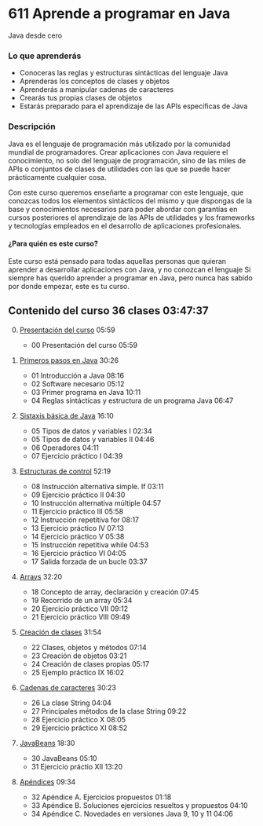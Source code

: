 # 611 Aprende a programar en Java 

Java desde cero

### Lo que aprenderás

* Conoceras las reglas y estructuras sintácticas del lenguaje Java
* Aprenderas los conceptos de clases y objetos
* Aprenderás a manipular cadenas de caracteres
* Crearás tus propias clases de objetos
* Estarás preparado para el aprendizaje de las APIs específicas de Java

### Descripción

Java es el lenguaje de programación más utilizado por la comunidad mundial de programadores. Crear aplicaciones con Java requiere el conocimiento, no solo del lenguaje de programación, sino de las miles de APIs o conjuntos de clases de utilidades con las que se puede hacer prácticamente cualquier cosa.

Con este curso queremos enseñarte a programar con este lenguaje, que conozcas todos los elementos sintácticos del mismo y que dispongas de la base y conocimientos necesarios para poder abordar con garantías en cursos posteriores el aprendizaje de las APIs de utilidades y los frameworks y tecnologías empleados en el desarrollo de aplicaciones profesionales.

#### ¿Para quién es este curso?

Este curso está pensado para todas aquellas personas que quieran aprender a desarrollar aplicaciones con Java, y no conozcan el lenguaje
Si siempre has querido aprender a programar en Java, pero nunca has sabido por donde empezar, este es tu curso.

## Contenido del curso 36 clases 03:47:37

0. [Presentación del curso](/temarios/611_Aprende_a_programar_en_Java/00_Presentacion_del_curso.md) 05:59
   * 00 Presentación del curso 05:59

1. [Primeros pasos en Java](/temarios/611_Aprende_a_programar_en_Java/01_Primeros_pasos_en_Java.md) 30:26
   * 01 Introducción a Java 08:16
   * 02 Software necesario  05:12
   * 03 Primer programa en Java 10:11
   * 04 Reglas sintácticas y estructura de un programa Java 06:47

2. [Sistaxis básica de Java](/temarios/611_Aprende_a_programar_en_Java/02_Sistaxis_basica_de_Java.md) 16:10
   * 05 Tipos de datos y variables I 02:34
   * 05 Tipos de datos y variables II 04:46
   * 06 Operadores 04:11
   * 07 Ejercicio práctico I 04:39

3. [Estructuras de control](/temarios/611_Aprende_a_programar_en_Java/03_Estructuras_de_control.md) 52:19
   * 08 Instrucción alternativa simple. If 03:11
   * 09 Ejercicio práctico II 04:30
   * 10 Instrucción alternativa múltiple 04:57
   * 11 Ejercicio práctico III 05:58
   * 12 Instrucción repetitiva for 08:17
   * 13 Ejercicio práctico IV 07:13
   * 14 Ejercicio práctico V 05:38
   * 15 Instrucción repetitiva while 04:53
   * 16 Ejercicio práctico VI 04:05
   * 17 Salida forzada de un bucle 03:37

4. [Arrays](/temarios/611_Aprende_a_programar_en_Java) 32:20
   * 18 Concepto de array, declaración y creación 07:45
   * 19 Recorrido de un array 05:34
   * 20 Ejercicio práctico VII 09:12
   * 21 Ejercicio práctico VIII 09:49

5. [Creación de clases](/temarios/611_Aprende_a_programar_en_Java/05_Creacion_de_clases.md) 31:54
   * 22 Clases, objetos y métodos 07:14
   * 23 Creación de objetos 03:21
   * 24 Creación de clases propias 05:17
   * 25 Ejemplo práctico IX 16:02

6. [Cadenas de caracteres](/temarios/611_Aprende_a_programar_en_Java/06_Cadenas_de_caracteres.md) 30:23
   * 26 La clase String 04:04
   * 27 Principales métodos de la clase String 09:22
   * 28 Ejercicio práctico X 08:05
   * 29 Ejercicio práctico XI 08:52

7. [JavaBeans](/temarios/611_Aprende_a_programar_en_Java/07_JavaBeans.md) 18:30
   * 30 JavaBeans 05:10
   * 31 Ejercicio práctio XII 13:20

8. [Apéndices](/temarios/611_Aprende_a_programar_en_Java/08_Apendices.md) 09:34
   * 32 Apéndice A. Ejercicios propuestos 01:18
   * 33 Apéndice B. Soluciones ejercicios resueltos y propuestos 04:10
   * 34 Apéndice C. Novedades en versiones Java 9, 10 y 11 04:06
